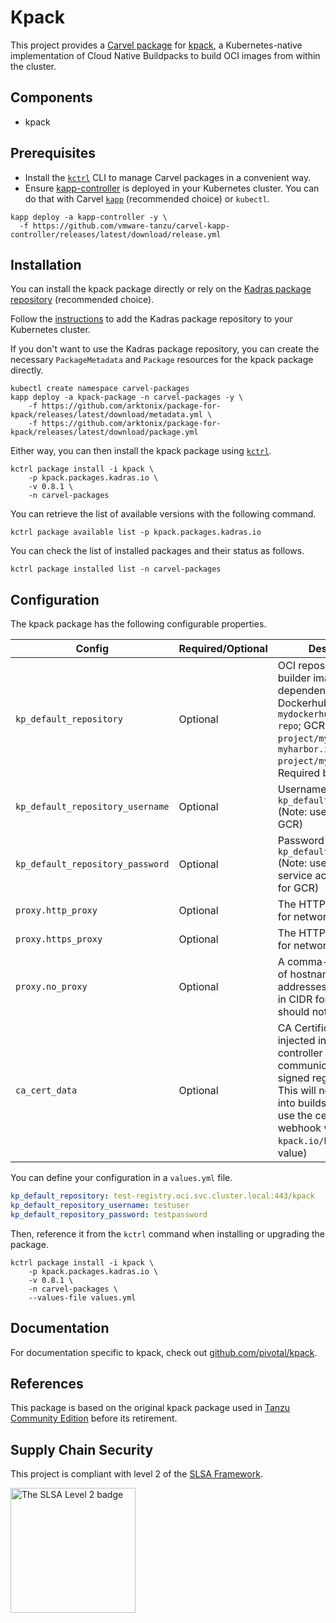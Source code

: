 # Kpack

This project provides a [Carvel package](https://carvel.dev/kapp-controller/docs/latest/packaging) for [kpack](https://github.com/pivotal/kpack), a Kubernetes-native implementation of Cloud Native Buildpacks to build OCI images from within the cluster.

## Components

* kpack

## Prerequisites

* Install the [`kctrl`](https://carvel.dev/kapp-controller/docs/latest/install/#installing-kapp-controller-cli-kctrl) CLI to manage Carvel packages in a convenient way.
* Ensure [kapp-controller](https://carvel.dev/kapp-controller) is deployed in your Kubernetes cluster. You can do that with Carvel [`kapp`](https://carvel.dev/kapp/docs/latest/install) (recommended choice) or `kubectl`.

```shell
kapp deploy -a kapp-controller -y \
  -f https://github.com/vmware-tanzu/carvel-kapp-controller/releases/latest/download/release.yml
```

## Installation

You can install the kpack package directly or rely on the [Kadras package repository](https://github.com/arktonix/carvel-packages)
(recommended choice).

Follow the [instructions](https://github.com/arktonix/carvel-packages) to add the Kadras package repository to your Kubernetes cluster.

If you don't want to use the Kadras package repository, you can create the necessary `PackageMetadata` and
`Package` resources for the kpack package directly.

```shell
kubectl create namespace carvel-packages
kapp deploy -a kpack-package -n carvel-packages -y \
    -f https://github.com/arktonix/package-for-kpack/releases/latest/download/metadata.yml \
    -f https://github.com/arktonix/package-for-kpack/releases/latest/download/package.yml
```

Either way, you can then install the kpack package using [`kctrl`](https://carvel.dev/kapp-controller/docs/latest/install/#installing-kapp-controller-cli-kctrl).

```shell
kctrl package install -i kpack \
    -p kpack.packages.kadras.io \
    -v 0.8.1 \
    -n carvel-packages
```

You can retrieve the list of available versions with the following command.

```shell
kctrl package available list -p kpack.packages.kadras.io
```

You can check the list of installed packages and their status as follows.

```shell
kctrl package installed list -n carvel-packages
```

## Configuration

The kpack package has the following configurable properties.

| Config | Required/Optional | Description |
|--------|---------|-------------|
| `kp_default_repository` | Optional | OCI repository used for builder images and dependencies. Ex: Dockerhub: `mydockerhubusername/my-repo`; GCR: `gcr.io/my-project/my-repo`; Harbor: `myharbor.io/my-project/my-repo`. Required by the [kp cli](https://github.com/vmware-tanzu/kpack-cli).|
| `kp_default_repository_username` | Optional | Username for `kp_default_repository` (Note: use `_json_key` for GCR) |
| `kp_default_repository_password` | Optional | Password for `kp_default_repository` (Note: use contents of service account key json for GCR) |
| `proxy.http_proxy` | Optional | The HTTP proxy to use for network traffic |
| `proxy.https_proxy` | Optional | The HTTPS proxy to use for network traffic |
| `proxy.no_proxy` | Optional | A comma-separated list of hostnames, IP addresses, or IP ranges in CIDR format that should not use a proxy |
| `ca_cert_data` | Optional | CA Certificate to be injected into the kpack controller trust store for communicating with self signed registries. (Note: This will not be injected into builds, you need to use the cert injection webhook with the `kpack.io/build` label value) |

You can define your configuration in a `values.yml` file.

```yaml
kp_default_repository: test-registry.oci.svc.cluster.local:443/kpack
kp_default_repository_username: testuser
kp_default_repository_password: testpassword
```

Then, reference it from the `kctrl` command when installing or upgrading the package.

```shell
kctrl package install -i kpack \
    -p kpack.packages.kadras.io \
    -v 0.8.1 \
    -n carvel-packages \
    --values-file values.yml
```

## Documentation

For documentation specific to kpack, check out [github.com/pivotal/kpack](https://github.com/pivotal/kpack).

## References

This package is based on the original kpack package used in [Tanzu Community Edition](https://github.com/vmware-tanzu/community-edition) before its retirement.

## Supply Chain Security

This project is compliant with level 2 of the [SLSA Framework](https://slsa.dev).

<img src="https://slsa.dev/images/SLSA-Badge-full-level2.svg" alt="The SLSA Level 2 badge" width=200>
